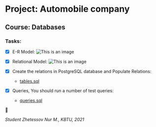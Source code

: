 # Project: Automobile company
## Course: Databases

### Tasks:

- [x] E-R Model:
![This is an image](https://github.com/Noorius/2year/blob/main/Database/Project%20%5BFull%5D/E-R%20Project(updated).jpg)

- [x] Relational Model:
![This is an image](https://github.com/Noorius/2year/blob/main/Database/Project%20%5BFull%5D/Relational%20Model.png)

- [x] Create the relations in PostgreSQL database and Populate Relations:
	- [tables.sql](https://github.com/Noorius/2year/blob/main/Database/Project%20%5BFull%5D/tables.sql)

- [x] Queries, You should run a number of test queries: 
	- [queries.sql](https://github.com/Noorius/2year/blob/main/Database/Project%20%5BFull%5D/queries.sql)

:tada:

*Student Zhetessov Nur M.,*
*KBTU, 2021*
